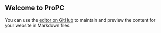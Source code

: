 ## Welcome to ProPC

You can use the [editor on GitHub](https://github.com/nebrasheeroo700/ProPC/edit/gh-pages/index.md) to maintain and preview the content for your website in Markdown files.
